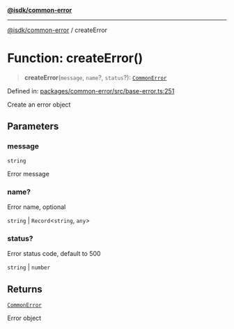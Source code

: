 [**@isdk/common-error**](../README.md)

***

[@isdk/common-error](../globals.md) / createError

# Function: createError()

> **createError**(`message`, `name`?, `status`?): [`CommonError`](../classes/CommonError.md)

Defined in: [packages/common-error/src/base-error.ts:251](https://github.com/isdk/common-error.js/blob/577bb8389747251b05fc6177a60862a64b029c0d/src/base-error.ts#L251)

Create an error object

## Parameters

### message

`string`

Error message

### name?

Error name, optional

`string` | `Record`\<`string`, `any`\>

### status?

Error status code, default to 500

`string` | `number`

## Returns

[`CommonError`](../classes/CommonError.md)

Error object
